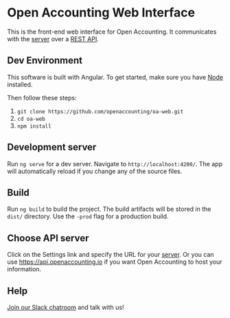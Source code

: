 # Open Accounting Web Interface

This is the front-end web interface for Open Accounting. It communicates with the [server](https://github.com/openaccounting/oa-server) over a [REST API](https://openaccounting.io/api).

## Dev Environment

This software is built with Angular. To get started, make sure you have [Node](https://nodejs.org) installed.


Then follow these steps:

1. `git clone https://github.com/openaccounting/oa-web.git`
2. `cd oa-web`
3. `npm install`


## Development server

Run `ng serve` for a dev server. Navigate to `http://localhost:4200/`. The app will automatically reload if you change any of the source files.

## Build

Run `ng build` to build the project. The build artifacts will be stored in the `dist/` directory. Use the `-prod` flag for a production build.

## Choose API server

Click on the Settings link and specify the URL for your [server](https://github.com/openaccounting/oa-server). Or you can use https://api.openaccounting.io if you want Open Accounting to host your information.


## Help

[Join our Slack chatroom](https://openaccounting.slack.com/signup) and talk with us!
